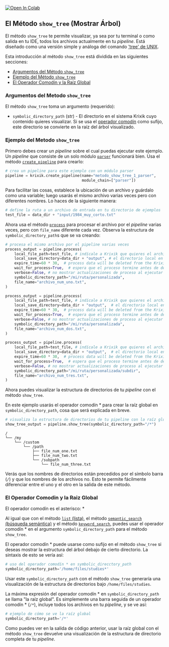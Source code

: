 <a href="https://colab.research.google.com/github/krixik-ai/krixik-docs/blob/main/docs/system/file_system/show_tree_method.ipynb" target="_parent"><img src="https://colab.research.google.com/assets/colab-badge.svg" alt="Open In Colab"/></a>

## El Método `show_tree` (Mostrar Árbol)

El método `show_tree` te permite visualizar, ya sea por tu terminal o como salida en tu IDE, todos los archivos actualmente en tu *pipeline*. Está diseñado como una versión simple y análoga del comando ['tree' de UNIX](https://www.tecmint.com/linux-tree-command-examples/).

Esta introducción al método `show_tree` está dividida en las siguientes secciones:

- [Argumentos del Método `show_tree`](#argumentos-del-metodo-show_tree)
- [Ejemplo del Método `show_tree`](#ejemplo-del-metodo-show_tree)
- [El Operador Comodín y la Raíz Global](#el-operador-comodin-y-la-raiz-global)

### Argumentos del Metodo `show_tree`

El método `show_tree` toma un argumento (requerido):

- `symbolic_directory_path` (str) - El directorio en el sistema Krixik cuyo contenido quieres visualizar. Si se usa el [operador comodín](#el-operador-comodin-y-la-raiz-global) como sufijo, este directorio se convierte en la raíz del árbol visualizado.

### Ejemplo del Metodo `show_tree`

Primero debes crear un *pipeline* sobre el cual puedas ejecutar este ejemplo. Un *pipeline* que consiste de un solo módulo [`parser`](../../modulos/modulos_de_funciones_de_apoyo/modulo_parser_fragmentacion.md) funcionará bien. Usa el método [`create_pipeline`](../creacion_de_pipelines/creacion_de_pipelines.md) para crearlo:


```python
# crea un pipeline para este ejemplo con un módulo parser
pipeline = krixik.create_pipeline(name="metodo_show_tree_1_parser",
                                  module_chain=["parser"])
```

Para facilitar las cosas, establece la ubicación de un archivo y guárdalo como una variable; luego usarás el mismo archivo varias veces pero con diferentes nombres. Lo haces de la siguiente manera:


```python
# define la ruta a un archivo de entrada en tu directorio de ejemplos
test_file = data_dir + "input/1984_muy_corto.txt"
```

Ahora usa el método [`process`](../parametros_y_procesar_archivos_a_traves_de_pipelines/metodo_process_procesar.md) para procesar el archivo por el *pipeline* varias veces, pero con `file_name` diferente cada vez. Observa la estructura de `symbolic_directory_path`s que se va creando:


```python
# procesa el mismo archivo por el pipeline varias veces
process_output = pipeline.process(
    local_file_path=test_file, # indícale a Krixik que quieres el archivo antes definido y guardado en una variable
    local_save_directory=data_dir + "output", # el directorio local en el que se guardará el archivo de salida
    expire_time=60 * 30,  # process data will be deleted from the Krixik system in 30 minutes
    wait_for_process=True,  # espera que el proceso termine antes de devolver control del IDE al usuario
    verbose=False, # no mostrar actualizaciones de proceso al ejecutar el código
    symbolic_directory_path="/mi/ruta/personalizada",
    file_name="archivo_num_uno.txt",
)

process_output = pipeline.process(
    local_file_path=test_file, # indícale a Krixik que quieres el archivo antes definido y guardado en una variable
    local_save_directory=data_dir + "output",  # el directorio local en el que se guardará el archivo de salida
    expire_time=60 * 30,  # process data will be deleted from the Krixik system in 30 minutes
    wait_for_process=True,  # espera que el proceso termine antes de devolver control del IDE al usuario
    verbose=False, # no mostrar actualizaciones de proceso al ejecutar el código
    symbolic_directory_path="/mi/ruta/personalizada",
    file_name="archivo_num_dos.txt",
)

process_output = pipeline.process(
    local_file_path=test_file, # indícale a Krixik que quieres el archivo antes definido y guardado en una variable
    local_save_directory=data_dir + "output",  # el directorio local en el que se guardará el archivo de salida
    expire_time=60 * 30,  # process data will be deleted from the Krixik system in 30 minutes
    wait_for_process=True,  # espera que el proceso termine antes de devolver control del IDE al usuario
    verbose=False, # no mostrar actualizaciones de proceso al ejecutar el código
    symbolic_directory_path="/mi/ruta/personalizada/subdir",
    file_name="archivo_num_tres.txt",
)
```

Ahora puedes visualizar la estructura de directorios de tu *pipeline* con el método `show_tree`.

En este ejemplo usarás el operador comodín * para crear la raíz global en `symbolic_directory_path`, cosa que será explicada en breve.


```python
# visualiza la estructura de directorios de tu pipeline con la raíz global
show_tree_output = pipeline.show_tree(symbolic_directory_path="/*")
```

    /
    └── /my
        └── /custom
            └── /path
                ├── file_num_one.txt
                ├── file_num_two.txt
                └── /subpath
                    └── file_num_three.txt
    

Verás que los nombres de directorios están precedidos por el símbolo barra (`/`) y que los nombres de los archivos no. Esto te permite fácilmente diferenciar entre el uno y el otro en la salida de este método.

### El Operador Comodin y la Raiz Global

El operador comodín es el asterisco: *

Al igual que con el método [`list` (lista)](metodo_list_lista.md), el método [`semantic_search` (búsqueda semántica)](../metodos_de_busqueda/metodo_semantic_search_busqueda_semantica.md) y el método [`keyword_search`](../metodos_de_busqueda/metodo_keyword_search_busqueda_por_palabras_clave.md), puedes usar el operador comodín * en el argumento `symbolic_directory_path` para el método `show_tree`.

El operador comodín * puede usarse como sufijo en el método `show_tree` si deseas mostrar la estructura del árbol debajo de cierto directorio. La sintaxis de esto se vería así:

```python
# uso del operador comodín * en symbolic_direcctory_path
symbolic_directory_path='/home/files/studies*'
```

Usar este `symbolic_directory_path` con el método `show_tree` generaría una visualización de la estructura de directorios bajo `/home/files/studies`.

La máxima expresión del operador comodín * en `symbolic_directory_path` se llama "la raíz global". Es simplemente una barra seguida de un operador comodín * (`/*`), incluye todos los archivos en tu *pipeline*, y se ve así:


```python
# ejemplo de cómo se ve la raíz global
symbolic_directory_path='/*'
```

Como puedes ver en la salida de código anterior, usar la raíz global con el método `show_tree` devuelve una visualización de la estructura de directorio completa de tu *pipeline*.
